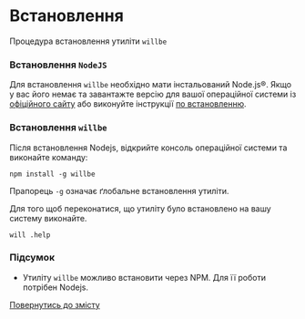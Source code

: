 # Встановлення

Процедура встановлення утиліти <code>willbe</code>

### Встановлення `NodeJS`

Для встановлення `willbe` необхідно мати інстальований Node.js®. Якщо у вас його немає та завантажте версію для вашої операційної системи із [офіційного сайту](<https://nodejs.org/en/>) або виконуйте інструкції [по встановленню](https://nodejs.org/en/download/package-manager/).

### Встановлення `willbe`

Після встановлення Nodejs, відкрийте консоль операційної системи та виконайте команду:

```
npm install -g willbe
```

Прапорець `-g` означає ґлобальне встановлення утиліти.  

Для того щоб переконатися, що утиліту було встановлено на вашу систему виконайте.

```
will .help

```

### Підсумок

- Утиліту `willbe` можливо встановити через NPM. Для її роботи потрібен Nodejs.

[Повернутись до змісту](../README.md#tutorials)
